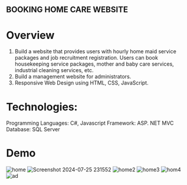 ## BOOKING HOME CARE WEBSITE 
# Overview
1. Build a website that provides users with hourly home maid service packages and job recruitment registration. Users can book housekeeping service packages, mother and baby care services, industrial cleaning services, etc.
2. Build a management website for administrators.
3. Responsive Web Design using HTML, CSS, JavaScript.
# Technologies: 
Programming Languages: C#, Javascript
Framework: ASP. NET MVC
Database: SQL Server
# Demo
![home](https://github.com/user-attachments/assets/813e3d27-e8a2-4e78-a36e-dbd4fd0c2a5c)
![Screenshot 2024-07-25 231552](https://github.com/user-attachments/assets/595e15c3-889a-42dc-a424-e357a5d04af5)
![home2](https://github.com/user-attachments/assets/48b336f4-7888-4644-9e3f-63dd17469e19)
![home3](https://github.com/user-attachments/assets/9c864f9a-32cb-4b9f-a047-af44a64dc90b)
![hom4](https://github.com/user-attachments/assets/62632226-2045-40d1-a379-a43ec23712f7)
![ad](https://github.com/user-attachments/assets/a8673df5-61ba-4c81-85df-8458e5e25486)

